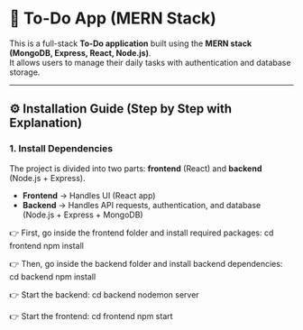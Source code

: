 # 📝 To-Do App (MERN Stack)

This is a full-stack **To-Do application** built using the **MERN stack (MongoDB, Express, React, Node.js)**.  
It allows users to manage their daily tasks with authentication and database storage.

---

## ⚙️ Installation Guide (Step by Step with Explanation)

### 1. Install Dependencies
The project is divided into two parts: **frontend** (React) and **backend** (Node.js + Express).

- **Frontend** → Handles UI (React app)  
- **Backend** → Handles API requests, authentication, and database (Node.js + Express + MongoDB)

👉 First, go inside the frontend folder and install required packages:
cd frontend
npm install

👉 Then, go inside the backend folder and install backend dependencies:
cd backend
npm install

👉 Start the backend:
cd backend
nodemon server

👉 Start the frontend:
cd frontend
npm start
